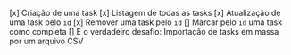 [x] Criação de uma task
[x] Listagem de todas as tasks
[x] Atualização de uma task pelo `id`
[x] Remover uma task pelo `id`
[] Marcar pelo `id` uma task como completa
[] E o verdadeiro desafio: Importação de tasks em massa por um arquivo CSV
